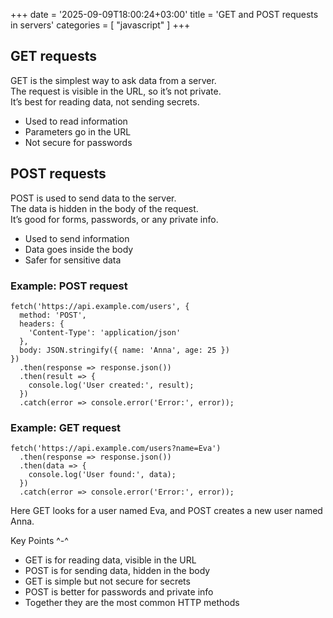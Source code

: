 +++
date = '2025-09-09T18:00:24+03:00'
title = 'GET and POST requests in servers'
categories = [ "javascript" ]
+++

## GET requests

GET is the simplest way to ask data from a server.  
The request is visible in the URL, so it’s not private.  
It’s best for reading data, not sending secrets.

- Used to read information
- Parameters go in the URL
- Not secure for passwords

## POST requests

POST is used to send data to the server.  
The data is hidden in the body of the request.  
It’s good for forms, passwords, or any private info.

- Used to send information
- Data goes inside the body
- Safer for sensitive data

### Example: POST request

```
fetch('https://api.example.com/users', {
  method: 'POST',
  headers: {
    'Content-Type': 'application/json'
  },
  body: JSON.stringify({ name: 'Anna', age: 25 })
})
  .then(response => response.json())
  .then(result => {
    console.log('User created:', result);
  })
  .catch(error => console.error('Error:', error));
```

### Example: GET request
```
fetch('https://api.example.com/users?name=Eva')
  .then(response => response.json())
  .then(data => {
    console.log('User found:', data);
  })
  .catch(error => console.error('Error:', error));
```

Here GET looks for a user named Eva, and POST creates a new user named Anna.

Key Points ^-^

- GET is for reading data, visible in the URL  
- POST is for sending data, hidden in the body  
- GET is simple but not secure for secrets  
- POST is better for passwords and private info  
- Together they are the most common HTTP methods  